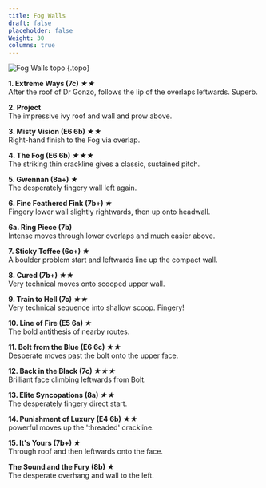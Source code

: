 ```yaml
---
title: Fog Walls
draft: false
placeholder: false
Weight: 30
columns: true
---
```



![Fog Walls topo](/img/north-wales/border-region/clwyd-limestone/Fog-copy.jpg)
{.topo}

**1. Extreme Ways (7c) *★★***  
After the roof of Dr Gonzo, follows the lip of the overlaps leftwards. Superb.

**2. Project**  
The impressive ivy roof and wall and prow above.

**3. Misty Vision (E6 6b) *★★***  
Right-hand finish to the Fog via overlap.

**4. The Fog (E6 6b) *★★★***  
The striking thin crackline gives a classic, sustained pitch.

**5. Gwennan (8a+) *★***  
The desperately fingery wall left again.

**6. Fine Feathered Fink (7b+) *★***  
Fingery lower wall slightly rightwards, then up onto headwall.

**6a. Ring Piece (7b)**  
Intense moves through lower overlaps and much easier above.

**7. Sticky Toffee (6c+) *★***  
A boulder problem start and leftwards line up the compact wall.

**8. Cured (7b+) *★★***  
Very technical moves onto scooped upper wall.

**9. Train to Hell (7c) *★★***  
Very technical sequence into shallow scoop. Fingery!

**10. Line of Fire (E5 6a) *★***  
The bold antithesis of nearby routes.

**11. Bolt from the Blue (E6 6c) *★★***  
Desperate moves past the bolt onto the upper face.

**12. Back in the Black (7c) *★★★***  
Brilliant face climbing leftwards from Bolt.

**13. Elite Syncopations (8a) *★★***  
The desperately fingery direct start.

**14. Punishment of Luxury (E4 6b) *★★***  
powerful moves up the 'threaded' crackline.

**15. It's Yours (7b+) *★***  
Through roof and then leftwards onto the face.

**The Sound and the Fury (8b) *★***  
The desperate overhang and wall to the left.



